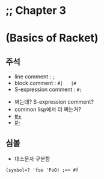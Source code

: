 ;; Chapter 3
============

# (Basics of Racket)

## 주석
* line comment : `;`
* block comment : `#|   |#`
* S-expression comment : `#;`

- 쩌는데? S-expression comment?
- common lisp에서 더 쩌는거?
 - [#+](http://www.lispworks.com/documentation/HyperSpec/Body/02_dhq.htm)
 - [#-](http://www.lispworks.com/documentation/HyperSpec/Body/02_dhr.htm)

## 심볼
* 대소문자 구분함

```racket
(symbol=? 'foo 'FoO) ;=> #f
```
